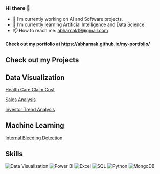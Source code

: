 ### Hi there 👋

- 🔭 I’m currently working on AI and Software projects.
- 🌱 I’m currently learning Artificial Intelligence and Data Science.
- 📫 How to reach me: abharnak19@gmail.com

#### Check out my portfolio at https://abharnak.github.io/my-portfolio/

## Check out my Projects 
## Data Visualization
[Health Care Claim Cost](https://github.com/Abharnak/Data-Visualization-projects/tree/main/Healthcare-Claims-Cost-Analysis)

[Sales Analysis](https://github.com/Abharnak/Data-Visualization-projects/tree/main/Superstore-Sales-Analysis)

[Investor Trend Analysis](https://github.com/Abharnak/Data-Visualization-projects/tree/main/Investor-Trend-Analysis)

## Machine Learning
[Internal Bleeding Detection](https://github.com/Abharnak/Internal-Bleeding-Detection)

## Skills
![Data Visualization](https://img.shields.io/badge/Analytics-Visualization-blue) 
![Power BI](https://img.shields.io/badge/PowerBI-Dashboard-blue) 
![Excel](https://img.shields.io/badge/Excel-PivotTables-yellow) 
![SQL](https://img.shields.io/badge/SQL-Queries-red) 
![Python](https://img.shields.io/badge/Python-ML-purple)
![MongoDB](https://img.shields.io/badge/MongoDB-Quries-red)
